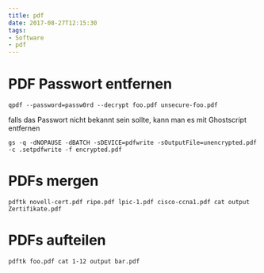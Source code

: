 ```yaml
---
title: pdf
date: 2017-08-27T12:15:30
tags:
- Software
- pdf
---
```


# PDF Passwort entfernen

    qpdf --password=passw0rd --decrypt foo.pdf unsecure-foo.pdf

falls das Passwort nicht bekannt sein sollte, kann man es mit Ghostscript
entfernen

    gs -q -dNOPAUSE -dBATCH -sDEVICE=pdfwrite -sOutputFile=unencrypted.pdf -c .setpdfwrite -f encrypted.pdf

# PDFs mergen

    pdftk novell-cert.pdf ripe.pdf lpic-1.pdf cisco-ccna1.pdf cat output Zertifikate.pdf

# PDFs aufteilen

    pdftk foo.pdf cat 1-12 output bar.pdf
